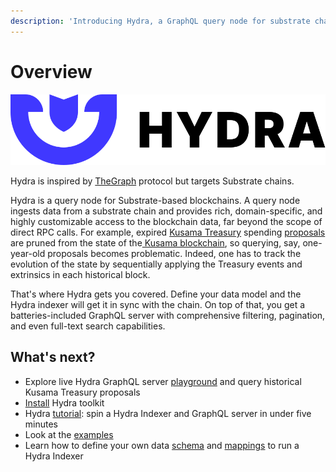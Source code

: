```yaml
---
description: 'Introducing Hydra, a GraphQL query node for substrate chains'
---
```


# Overview

![A query node builder for Substrate chains](../.gitbook/assets/hydra-logo-horizontallockup.svg)

Hydra is inspired by [TheGraph](http://thegraph.com/) protocol but targets Substrate chains.‌

Hydra is a query node for Substrate-based blockchains. A query node ingests data from a substrate chain and provides rich, domain-specific, and highly customizable access to the blockchain data, far beyond the scope of direct RPC calls. For example, expired [Kusama Treasury](https://wiki.polkadot.network/docs/en/learn-treasury) spending [proposals](https://kusama.subscan.io/event?module=Treasury&event=Proposed) are pruned from the state of the[ Kusama blockchain](https://polkascan.io/kusama), so querying, say, one-year-old proposals becomes problematic. Indeed, one has to track the evolution of the state by sequentially applying the Treasury events and extrinsics in each historical block.

That's where Hydra gets you covered. Define your data model and the Hydra indexer will get it in sync with the chain. On top of that, you get a batteries-included GraphQL server with comprehensive filtering, pagination, and even full-text search capabilities.

## What's next?

* Explore live Hydra GraphQL server [playground](https://hakusama.joystream.app/graphql) and query historical Kusama Treasury proposals 
* [Install](install-hydra.md) Hydra toolkit 
* Hydra [tutorial](quick-start.md): spin a Hydra Indexer and GraphQL server in under five minutes
* Look at the [examples](../examples/) 
* Learn how to define your own data [schema](schema-spec/) and [mappings](mappings/) to run a Hydra Indexer

